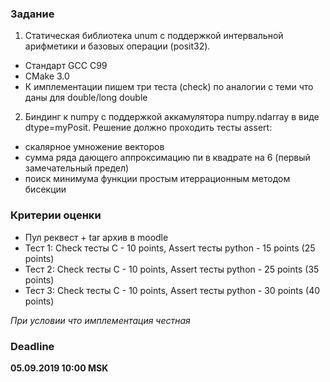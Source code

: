 ### Задание

1. Статическая библиотека unum с поддержкой интервальной арифметики и базовых операции (posit32). 
 - Стандарт GCC C99
 - CMake 3.0
 - К имплементации пишем три теста (check) по аналогии с теми что даны для double/long double

2. Биндинг к numpy с поддержкой аккамулятора numpy.ndarray в виде dtype=myPosit. Решение должно проходить тесты assert:
 - скалярное умножение векторов
 - сумма ряда дающего аппроксимацию пи в квадрате на 6 (первый замечательный предел)
 - поиск минимума функции простым итеррационным методом бисекции

### Критерии оценки
- Пул реквест + tar архив в moodle
- Тест 1: Check тесты C - 10 points, Assert тесты python - 15 points (25 points)
- Тест 2: Check тесты C - 10 points, Assert тесты python - 25 points (35 points)
- Тест 3: Check тесты C - 10 points, Assert тесты python - 30 points (40 points)

*При условии что имплементация честная*

### Deadline

**05.09.2019 10:00 MSK**
